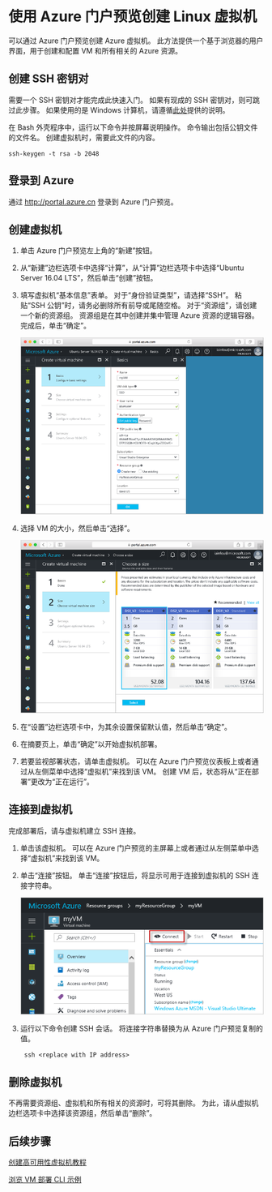 <properties
    pageTitle="Azure 快速入门 - 创建 VM 门户 | Azure"
    description="Azure 快速入门 - 创建 VM 门户"
    services="virtual-machines-linux"
    documentationcenter="virtual-machines"
    author="neilpeterson"
    manager="timlt"
    editor="tysonn"
    tags="azure-resource-manager"
    translationtype="Human Translation" />
<tags
    ms.assetid=""
    ms.service="virtual-machines-linux"
    ms.devlang="na"
    ms.topic="article"
    ms.tgt_pltfrm="vm-linux"
    ms.workload="infrastructure"
    ms.date="03/15/2017"
    wacn.date="04/24/2017"
    ms.author="nepeters"
    ms.sourcegitcommit="a114d832e9c5320e9a109c9020fcaa2f2fdd43a9"
    ms.openlocfilehash="2cf2143ffb808a6bad41886e17573b3259415e79"
    ms.lasthandoff="04/14/2017" />

# <a name="create-a-linux-virtual-machine-with-the-azure-portal-preview"></a>使用 Azure 门户预览创建 Linux 虚拟机

可以通过 Azure 门户预览创建 Azure 虚拟机。 此方法提供一个基于浏览器的用户界面，用于创建和配置 VM 和所有相关的 Azure 资源。

## <a name="create-ssh-key-pair"></a>创建 SSH 密钥对

需要一个 SSH 密钥对才能完成此快速入门。 如果有现成的 SSH 密钥对，则可跳过此步骤。 如果使用的是 Windows 计算机，请遵循[此处](/documentation/articles/virtual-machines-linux-ssh-from-windows/)提供的说明。 

在 Bash 外壳程序中，运行以下命令并按屏幕说明操作。 命令输出包括公钥文件的文件名。 创建虚拟机时，需要此文件的内容。

    ssh-keygen -t rsa -b 2048

## <a name="log-in-to-azure"></a>登录到 Azure 

通过 http://portal.azure.cn 登录到 Azure 门户预览。

## <a name="create-virtual-machine"></a>创建虚拟机

1. 单击 Azure 门户预览左上角的“新建”按钮。

2. 从“新建”边栏选项卡中选择“计算”，从“计算”边栏选项卡中选择“Ubuntu Server 16.04 LTS”，然后单击“创建”按钮。

3. 填写虚拟机“基本信息”表单。 对于“身份验证类型”，请选择“SSH”。 粘贴“SSH 公钥”时，请务必删除所有前导或尾随空格。 对于“资源组”，请创建一个新的资源组。 资源组是在其中创建并集中管理 Azure 资源的逻辑容器。 完成后，单击“确定”。

    ![在门户边栏选项卡中输入 VM 的基本信息](./media/virtual-machine-quick-start/create-vm-portal-basic-blade.png)  

4. 选择 VM 的大小，然后单击“选择”。 

    ![在门户边栏选项卡中选择 VM 的大小](./media/virtual-machine-quick-start/create-vm-portal-size-blade.png)

5. 在“设置”边栏选项卡中，为其余设置保留默认值，然后单击“确定”。

6. 在摘要页上，单击“确定”以开始虚拟机部署。

7. 若要监视部署状态，请单击虚拟机。 可以在 Azure 门户预览仪表板上或者通过从左侧菜单中选择“虚拟机”来找到该 VM。 创建 VM 后，状态将从“正在部署”更改为“正在运行”。

## <a name="connect-to-virtual-machine"></a>连接到虚拟机

完成部署后，请与虚拟机建立 SSH 连接。

1. 单击该虚拟机。 可以在 Azure 门户预览的主屏幕上或者通过从左侧菜单中选择“虚拟机”来找到该 VM。

2. 单击“连接”按钮。 单击“连接”按钮后，将显示可用于连接到虚拟机的 SSH 连接字符串。

    ![门户 9](./media/virtual-machine-quick-start/portal-quick-start-9.png) 

3. 运行以下命令创建 SSH 会话。 将连接字符串替换为从 Azure 门户预览复制的值。

        ssh <replace with IP address>

## <a name="delete-virtual-machine"></a>删除虚拟机

不再需要资源组、虚拟机和所有相关的资源时，可将其删除。 为此，请从虚拟机边栏选项卡中选择该资源组，然后单击“删除”。

## <a name="next-steps"></a>后续步骤

[创建高可用性虚拟机教程](/documentation/articles/virtual-machines-linux-create-cli-complete/)

[浏览 VM 部署 CLI 示例](/documentation/articles/virtual-machines-linux-cli-samples/)
<!--Update_Description: wording update-->